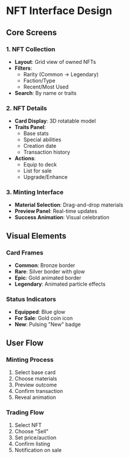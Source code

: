 # NFT Interface Design

## Core Screens

### 1. NFT Collection

- **Layout**: Grid view of owned NFTs
- **Filters**:
  - Rarity (Common → Legendary)
  - Faction/Type
  - Recent/Most Used
- **Search**: By name or traits

### 2. NFT Details

- **Card Display**: 3D rotatable model
- **Traits Panel**:
  - Base stats
  - Special abilities
  - Creation date
  - Transaction history
- **Actions**:
  - Equip to deck
  - List for sale
  - Upgrade/Enhance

### 3. Minting Interface

- **Material Selection**: Drag-and-drop materials
- **Preview Panel**: Real-time updates
- **Success Animation**: Visual celebration

## Visual Elements

### Card Frames

- **Common**: Bronze border
- **Rare**: Silver border with glow
- **Epic**: Gold animated border
- **Legendary**: Animated particle effects

### Status Indicators

- **Equipped**: Blue glow
- **For Sale**: Gold coin icon
- **New**: Pulsing "New" badge

## User Flow

### Minting Process

1. Select base card
2. Choose materials
3. Preview outcome
4. Confirm transaction
5. Reveal animation

### Trading Flow

1. Select NFT
2. Choose "Sell"
3. Set price/auction
4. Confirm listing
5. Notification on sale
